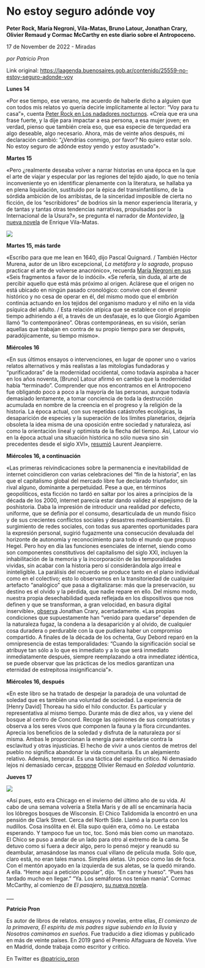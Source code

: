 # No estoy seguro adónde voy

**Peter Rock, María Negroni, Vila-Matas, Bruno Latour, Jonathan Crary, Olivier Remaud y Cormac McCarthy en este diario sobre el Antropoceno.**

17 de November de 2022 - Miradas

_por Patricio Pron_

Link original: https://laagenda.buenosaires.gob.ar/contenido/25559-no-estoy-seguro-adonde-voy



**Lunes 14**




«Por ese tiempo, ese verano, me acuerdo de haberle dicho a alguien que con todos mis relatos yo quería decirle implícitamente al lector: “Voy para tu casa”», cuenta [Peter Rock en Los nadadores nocturnos](https://bit.ly/3GluyrN). «Creía que era una frase fuerte, y la dije para impactar a esa persona, a esa mujer joven; en verdad, pienso que también creía eso, que esa especie de terquedad era algo deseable, algo necesario. Ahora, más de veinte años después, mi declaración cambió: “¿Vendrías conmigo, por favor? No quiero estar solo. No estoy seguro de adónde estoy yendo y estoy asustado”».




**Martes 15**




«Pero ¿realmente deseaba volver a narrar historias en una época en la que el arte de viajar y especular por las regiones del tejido ajado, lo que no tenía inconveniente yo en identificar plenamente con la literatura, se hallaba ya en plena liquidación, sustituido por la épica del transinfantilismo, de la sórdida ambición de los arribistas, de la sinceridad imposible de cierta no ficción, de los “escribidores” de bodrios sin la menor experiencia literaria, y de tantas y tantas otras tendencias narrativas, propulsadas por la Internacional de la Usura?», se pregunta el narrador de *Montevideo*, [la nueva novela](https://bit.ly/3O4xElX) de Enrique Vila-Matas.




![](https://cdn.feater.me/files/images/669726/6ef69437-9b02-40ac-9a6b-82a6495b87aa.jpg)




**Martes 15, más tarde**




«Escribo para que me lean en 1640, dijo Pascal Quignard. / También Héctor Murena, autor de un libro excepcional, *La metáfora y lo sagrado*, propuso practicar el arte de volverse anacrónico», recuerda [María Negroni en sus](https://bit.ly/3GfPksQ) «Seis fragmentos a favor de lo indócil». «Se refería, sin duda, al arte de percibir aquello que está más próximo al origen. Aclárese que el origen no está ubicado en ningún pasado cronológico: convive con el devenir histórico y no cesa de operar en él, del mismo modo que el embrión continúa actuando en los tejidos del organismo maduro y el niño en la vida psíquica del adulto. / Esta relación atípica que se establece con el propio tiempo adhiriendo a él, a través de un desfasaje, es lo que Giorgio Agamben llamó “lo contemporáneo”. Obras contemporáneas, en su visión, serían aquellas que trabajan en contra de su propio tiempo para ser después, paradójicamente, su tiempo mismo».




**Miércoles 16**




«En sus últimos ensayos o intervenciones, en lugar de oponer uno o varios relatos alternativos y más realistas a las mitologías fundadoras y “purificadoras” de la modernidad occidental, como todavía aspiraba a hacer en los años noventa, [Bruno] Latour afirmó en cambio que la modernidad había “terminado”. Comprender que nos encontramos en el Antropoceno fue obligando poco a poco a la mayoría de las personas, aunque todavía demasiado lentamente, a tomar conciencia de toda la destrucción acumulada en nombre de la creencia en el progreso y la religión de la historia. La época actual, con sus repetidas catástrofes ecológicas, la desaparición de especies y la superación de los límites planetarios, dejaría obsoleta la idea misma de una oposición entre sociedad y naturaleza, así como la orientación lineal y optimista de la flecha del tiempo. Así, Latour vio en la época actual una situación histórica no sólo nueva sino sin precedentes desde el siglo XVI», [resumió](https://bit.ly/3Etjarx) Laurent Jeanpierre.




**Miércoles 16, a continuación**




«Las primeras reivindicaciones sobre la permanencia e inevitabilidad de internet coincidieron con varias celebraciones del “fin de la historia”, en las que el capitalismo global del mercado libre fue declarado triunfador, sin rival alguno, dominante a perpetuidad. Pese a que, en términos geopolíticos, esta ficción no tardó en saltar por los aires a principios de la década de los 2000, internet parecía estar dando validez al espejismo de la poshistoria. Daba la impresión de introducir una realidad por defecto, uniforme, que se definía por el consumo, desarticulada de un mundo físico y de sus crecientes conflictos sociales y desastres medioambientales. El surgimiento de redes sociales, con todas sus aparentes oportunidades para la expresión personal, sugirió fugazmente una consecución devaluada del horizonte de autonomía y reconocimiento para todo el mundo que propuso Hegel. Pero hoy en día las funciones esenciales de internet, siendo como son componentes constitutivos del capitalismo del siglo XXI, incluyen la inhabilitación de la memoria y la incorporación de las temporalidades vividas, sin acabar con la historia pero sí considerándola algo irreal e ininteligible. La parálisis del recuerdo se produce tanto en el plano individual como en el colectivo; esto lo observamos en la transitoriedad de cualquier artefacto “analógico” que pasa a digitalizarse: más que la preservación, su destino es el olvido y la pérdida, que nadie repare en ello. Del mismo modo, nuestra propia desechabilidad queda reflejada en los dispositivos que nos definen y que se transforman, a gran velocidad, en basura digital inservible», [observa](https://bit.ly/3tums8v) Jonathan Crary, acertadamente. «Las propias condiciones que supuestamente han “venido para quedarse” dependen de la naturaleza fugaz, la condena a la desaparición y al olvido, de cualquier cosa duradera o perdurable con la que pudiera haber un compromiso compartido. A finales de la década de los ochenta, Guy Debord reparó en la omnipresencia de estas temporalidades: “Cuando la significación social se atribuye tan sólo a lo que es inmediato y a lo que será inmediato inmediatamente después, siempre reemplazando a otra inmediatez idéntica, se puede observar que las prácticas de los medios garantizan una eternidad de estrepitosa insignificancia”».




**Miércoles 16, después**




«En este libro se ha tratado de despejar la paradoja de una voluntad de soledad que es también una voluntad de sociedad. La experiencia de [Henry David] Thoreau ha sido el hilo conductor. Es particular y representativa al mismo tiempo. Durante más de diez años, va y viene del bosque al centro de Concord. Recoge las opiniones de sus compatriotas y observa a los seres vivos que componen la fauna y la flora circundantes. Aprecia los beneficios de la soledad y disfruta de la naturaleza por sí misma. Ambas le proporcionan la energía para rebelarse contra la esclavitud y otras injusticias. El hecho de vivir a unos cientos de metros del pueblo no significa abandonar la vida comunitaria. Es un alejamiento relativo. Además, temporal. Es una táctica del espíritu crítico. Ni demasiado lejos ni demasiado cerca», [propone](https://bit.ly/3g8ehf2) Olivier Remaud en *Soledad voluntaria*.




**Jueves 17**




![](https://cdn.feater.me/files/images/669729/2dd53fef-35dc-4303-9298-8547f672d616.jpg)




«Así pues, esto era Chicago en el invierno del último año de su vida. Al cabo de una semana volvería a Stella Maris y de allí se encaminaría hacia los lóbregos bosques de Wisconsin. El Chico Talidomida la encontró en una pensión de Clark Street. Cerca del North Side. Llamó a la puerta con los nudillos. Cosa insólita en él. Ella supo quién era, cómo no. Le estaba esperando. Y tampoco fue un toc, toc. Sonó más bien como un manotazo. El Chico se puso a andar de un lado para otro al extremo de la cama. Se detuvo como si fuera a decir algo, pero lo pensó mejor y reanudó su deambular, amasándose las manos cual villano de película muda. Solo que, claro está, no eran tales manos. Simples aletas. Un poco como las de foca. Con el mentón apoyado en la izquierda de sus aletas, se la quedó mirando. A ella. “Heme aquí a petición popular”, dijo. “En carne y hueso”. “Pues has tardado mucho en llegar.” “Ya. Los semáforos nos tenían manía”. Cormac McCarthy, al comienzo de *El pasajero*, [su nueva novela](https://bit.ly/3tsTia2a).




\_\_\_




**Patricio Pron**




Es autor de libros de relatos. ensayos y novelas, entre ellas, *El comienzo de la primavera*, *El espíritu de mis padres sigue subiendo en la lluvia* y *Nosotros caminamos en sueños*. Fue traducido a diez idiomas y publicado en más de veinte países. En 2019 ganó el Premio Alfaguara de Novela. Vive en Madrid, donde trabaja como escritor y crítico.




En Twitter es [@patricio\_pron](https://twitter.com/patricio_pron)



